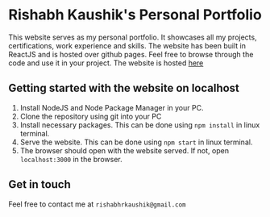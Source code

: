 # Rishabh Kaushik's Personal Portfolio
This website serves as my personal portfolio. It showcases all my projects, certifications, work experience and skills.
The website has been built in ReactJS and is hosted over github pages. Feel free to browse through the code and use it in your project.
The website is hosted [here](https://rishabhrkaushik/rishabhrkaushik.github.io)

## Getting started with the website on localhost
1. Install NodeJS and Node Package Manager in your PC.
2. Clone the repository using git into your PC
3. Install necessary packages. This can be done using `npm install` in linux terminal.
4. Serve the website. This can be done using ```npm start``` in linux terminal.
5. The browser should open with the website served. If not, open `localhost:3000` in the browser.

## Get in touch
Feel free to contact me at `rishabhrkaushik@gmail.com`
